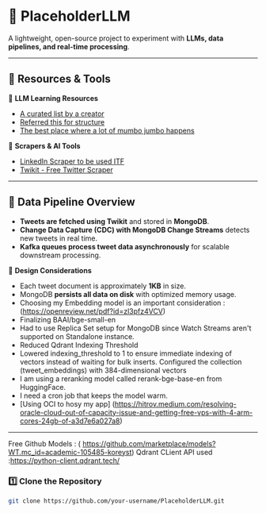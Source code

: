 # 📌 PlaceholderLLM

A lightweight, open-source project to experiment with **LLMs, data pipelines, and real-time processing**.

---

## **📌 Resources & Tools**

🔹 **LLM Learning Resources**

- [A curated list by a creator](https://areganti.notion.site/Applied-LLMs-Mastery-2024-562ddaa27791463e9a1286199325045c)
- [Referred this for structure](https://medium.com/decodingml/build-multi-index-advanced-rag-apps-bd33d2f0ec5c)
- [The best place where a lot of mumbo jumbo happens](https://www.aiagenttoolkit.xyz/#llms)

🔹 **Scrapers & AI Tools**

- [LinkedIn Scraper to be used ITF](https://github.com/tomquirk/linkedin-api)
- [Twikit - Free Twitter Scraper](https://twikit.readthedocs.io/en/latest/twikit.html)

---

## **📌 Data Pipeline Overview**

- **Tweets are fetched using Twikit** and stored in **MongoDB**.
- **Change Data Capture (CDC) with MongoDB Change Streams** detects new tweets in real time.
- **Kafka queues process tweet data asynchronously** for scalable downstream processing.

🔹 **Design Considerations**

- Each tweet document is approximately **1KB** in size.
- MongoDB **persists all data on disk** with optimized memory usage.
- Choosing my Embedding model is an important consideration : (https://openreview.net/pdf?id=zl3pfz4VCV)
- Finalizing BAAI/bge-small-en
- Had to use Replica Set setup for MongoDB since Watch Streams aren't supported on Standalone instance.
- Reduced Qdrant Indexing Threshold
- Lowered indexing_threshold to 1 to ensure immediate indexing of vectors instead of waiting for bulk inserts.
  Configured the collection (tweet_embeddings) with 384-dimensional vectors
- I am using a reranking model called rerank-bge-base-en from HuggingFace.
- I need a cron job that keeps the model warm.
- [Using OCI to hosy my app]  (https://hitrov.medium.com/resolving-oracle-cloud-out-of-capacity-issue-and-getting-free-vps-with-4-arm-cores-24gb-of-a3d7e6a027a8)

---

Free Github Models : ( https://github.com/marketplace/models?WT.mc_id=academic-105485-koreyst)
Qdrant CLient API used :https://python-client.qdrant.tech/

### **1️⃣ Clone the Repository**

```bash
git clone https://github.com/your-username/PlaceholderLLM.git